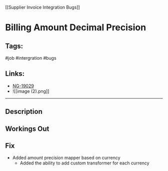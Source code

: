 [[Supplier Invoice Integration Bugs]]

# Billing Amount Decimal Precision

## Tags:
#job #intergration #bugs 

## Links:
- [NG-19029](https://globalization-partners.atlassian.net/browse/NG-19029)
- ![[image (2).png]]

---

## Description

## Workings Out

## Fix
- Added amount precision mapper based on currency
	- Added the ability to add custom transformer for each currency